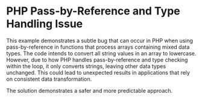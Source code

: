 # PHP Pass-by-Reference and Type Handling Issue

This example demonstrates a subtle bug that can occur in PHP when using pass-by-reference in functions that process arrays containing mixed data types.  The code intends to convert all string values in an array to lowercase. However, due to how PHP handles pass-by-reference and type checking within the loop, it only converts strings, leaving other data types unchanged. This could lead to unexpected results in applications that rely on consistent data transformation.

The solution demonstrates a safer and more predictable approach.